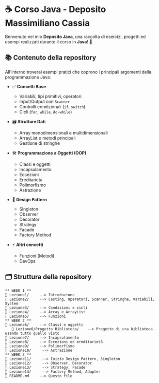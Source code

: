 # ☕ Corso Java - Deposito Massimiliano Cassia

Benvenuto nel mio **Deposito Java**, una raccolta di esercizi, progetti ed esempi realizzati durante il corso in **Java**! 🚀



## 📚 Contenuto della repository

All'interno troverai esempi pratici che coprono i principali argomenti della programmazione Java:

- ✅ **Concetti Base**
  - Variabili, tipi primitivi, operatori
  - Input/Output con `Scanner`
  - Controlli condizionali (`if`, `switch`)
  - Cicli (`for`, `while`, `do-while`)

- 🗃️ **Strutture Dati**
  - Array monodimensionali e multidimensionali
  - ArrayList e metodi principali
  - Gestione di stringhe
    
- 🛠️ **Programmazione a Oggetti (OOP)**
  - Classi e oggetti
  - Incapsulamento
  - Eccezioni
  - Ereditarietà
  - Polimorfismo
  - Astrazione

- 🎨 **Design Pattern**
  - Singleton
  - Observer
  - Decorator
  - Strategy
  - Facade
  - Factory Method
  
- ⚡ **Altri concetti**
  - Funzioni (Metodi)
  - DevOps

## 🗂️ Struttura della repository

```plaintext
** WEEK 1 **
📁 Lezione1/     --> Introduzione
📁 Lezione2/     --> Casting, Operatori, Scanner, Stringhe, Variabili, System
📁 Lezione3/     --> Condizioni e cicli
📁 Lezione4/     --> Array e ArrayList
📁 Lezione5/     --> Funzioni
** WEEK 2 **
📁 Lezione6/     --> Classi e oggetti
   📁 Lezione6/Progetto Biblioteca/    --> Progetto di una biblioteca usando tutto quello visto
📁 Lezione7/     --> Incapsulamento
📁 Lezione8/     --> Eccezioni ed ereditarietà
📁 Lezione9/     --> Polimorfismo
📁 Lezione10/     --> Astrazione
** WEEK 3 **
📁 Lezione11/     --> Inizio Design Pattern, Singleton
📁 Lezione12/     --> Observer, Decorator
📁 Lezione13/     --> Strategy, Facade
📁 Lezione14/     --> Factory Method, Adapter
📄 README.md     --> Questo file


